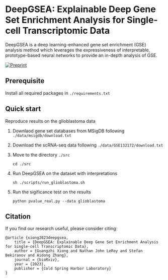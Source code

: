 # DeepGSEA: Explainable Deep Gene Set Enrichment Analysis for Single-cell Transcriptomic Data

DeepGSEA is a deep learning-enhanced gene set enrichment (GSE) analysis method which leverages the expressiveness of interpretable, prototype-based neural networks to provide an in-depth analysis of GSE.

[![Preprint](https://img.shields.io/badge/preprint-available-brightgreen)](https://www.biorxiv.org/content/10.1101/2023.11.03.565235)

## Prerequisite
Install all required packages in `./requirements.txt`

## Quick start

Reproduce results on the glioblastoma data

1. Downlaod gene set databases from MSigDB following `./data/msigdb/download.txt`

2. Download the scRNA-seq data following `./data/GSE132172/download.txt`

3. Move to the directory `./src`
    ```
    cd ./src
    ```
4. Run DeepGSEA on the dataset with interpretations
    ```
    sh ./scripts/run_glioblastoma.sh
    ```
5. Run the sigificance test on the results
    ```
    python pvalue_real.py --data glioblastoma
    ```
## Citation
If you find our research useful, please consider citing:
```
@article {xiong2023deepgsea,
	title = {DeepGSEA: Explainable Deep Gene Set Enrichment Analysis for Single-cell Transcriptomic Data},
	author = {Guangzhi Xiong and Nathan John LeRoy and Stefan Bekiranov and Aidong Zhang},
	journal = {bioRxiv},
	year = {2023},
	publisher = {Cold Spring Harbor Laboratory}
}
```